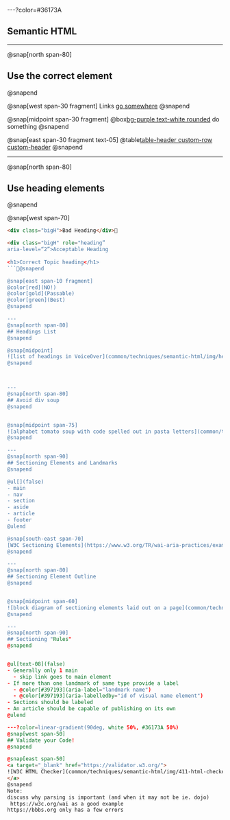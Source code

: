 
---?color=#36173A
## Semantic HTML

---
@snap[north span-80]
## Use the correct element
@snapend

@snap[west span-30 fragment]
Links
[go somewhere](https://knowbility.org)
@snapend

@snap[midpoint span-30 fragment]
@box[bg-purple text-white rounded](Buttons)
do something
@snapend

@snap[east span-30 fragment text-05]
@table[table-header custom-row custom-header](common/techniques/semantic-html/table-use.csv)
@snapend

---
@snap[north span-80]
## Use heading elements
@snapend

@snap[west span-70]
```html
<div class="bigH">Bad Heading</div>

<div class="bigH" role="heading”
aria-level=“2”>Acceptable Heading
     
<h1>Correct Topic heading</h1>
```@snapend

@snap[east span-10 fragment]
@color[red](NO!)
@color[gold](Passable)
@color[green](Best)
@snapend

---
@snap[north span-80]
## Headings List
@snapend

@snap[midpoint]
![list of headings in VoiceOver](common/techniques/semantic-html/img/headingsListExVO.png)
@snapend



---
@snap[north span-80]
## Avoid div soup
@snapend


@snap[midpoint span-75]
![alphabet tomato soup with code spelled out in pasta letters](common/techniques/semantic-html/img/soup-751623_640.jpg)
@snapend

---
@snap[north span-90]
## Sectioning Elements and Landmarks
@snapend

@ul[](false)
- main
- nav
- section
- aside
- article
- footer
@ulend

@snap[south-east span-70]
[W3C Sectioning Elements](https://www.w3.org/TR/wai-aria-practices/examples/landmarks/HTML5.html)
@snapend

---
@snap[north span-80]
## Sectioning Element Outline
@snapend


@snap[midpoint span-60]
![block diagram of sectioning elements laid out on a page](common/techniques/semantic-html/img/landmarks.png)
@snapend

---
@snap[north span-90]
## Sectioning "Rules"
@snapend


@ul[text-08](false)
- Generally only 1 main
  - skip link goes to main element
- If more than one landmark of same type provide a label
  - @color[#397193](aria-label="landmark name")
  - @color[#397193](aria-labelledby="id of visual name element")
- Sections should be labeled
- An article should be capable of publishing on its own
@ulend

---?color=linear-gradient(90deg, white 50%, #36173A 50%)
@snap[west span-50]
## Validate your Code!
@snapend

@snap[east span-50]
<a target="_blank" href="https://validator.w3.org/">
![W3C HTML Checker](common/techniques/semantic-html/img/411-html-checker.png)
</a>
@snapend
Note:
discuss why parsing is important (and when it may not be ie. dojo)
 https://w3c.org/wai as a good example
https://bbbs.org only has a few errors

